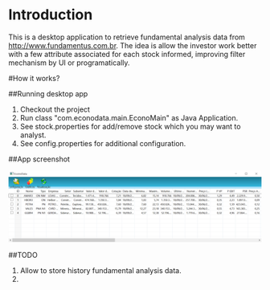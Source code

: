 # Introduction

This is a desktop application to retrieve fundamental analysis data from http://www.fundamentus.com.br. The idea is allow the investor work better with a few attribute associated for each stock informed, improving filter mechanism by UI or programatically. 

#How it works?

##Running desktop app

1. Checkout the project 
2. Run class "com.econodata.main.EconoMain" as Java Application. 
3. See stock.properties for add/remove stock which you may want to analyst. 
4. See config.properties for additional configuration.

##App screenshot

![EconData - Main screen](https://github.com/gonella/econodata/blob/master/EconoData/doc/EconoData.png "EconData - Main screen")

##TODO

1. Allow to store history fundamental analysis data.
2. 

